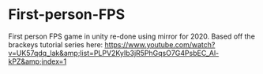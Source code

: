 # First-person-FPS
First person FPS game in unity re-done using mirror for 2020. Based off the brackeys tutorial series here: https://www.youtube.com/watch?v=UK57qdq_lak&amp;list=PLPV2KyIb3jR5PhGqsO7G4PsbEC_Al-kPZ&amp;index=1
